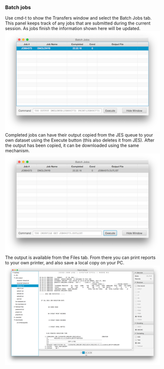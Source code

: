 ### Batch jobs
Use cmd-t to show the Transfers window and select the Batch Jobs tab. This panel keeps track of any jobs that are submitted during the current session. As jobs finish the information shown here will be updated.  
![Jobs](jobs1.png?raw=true "jobs")  
Completed jobs can have their output copied from the JES queue to your own dataset using the Execute button (this also deletes it from JES). After the output has been copied, it can be downloaded using the same mechanism.  
![Jobs](jobs2.png?raw=true "jobs")  
The output is available from the Files tab. From there you can print reports to your own printer, and also save a local copy on your PC.  
![Output](output1.png?raw=true "output")
